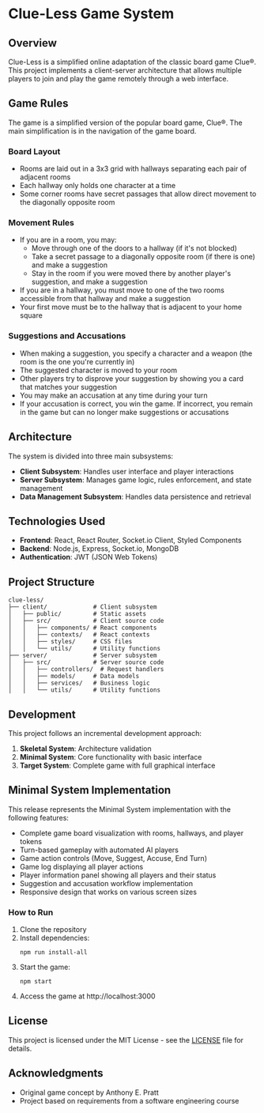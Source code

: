# Clue-Less Game System

## Overview
Clue-Less is a simplified online adaptation of the classic board game Clue®. This project implements a client-server architecture that allows multiple players to join and play the game remotely through a web interface.

## Game Rules
The game is a simplified version of the popular board game, Clue®. The main simplification is in the navigation of the game board.

### Board Layout
- Rooms are laid out in a 3x3 grid with hallways separating each pair of adjacent rooms
- Each hallway only holds one character at a time
- Some corner rooms have secret passages that allow direct movement to the diagonally opposite room

### Movement Rules
- If you are in a room, you may:
  - Move through one of the doors to a hallway (if it's not blocked)
  - Take a secret passage to a diagonally opposite room (if there is one) and make a suggestion
  - Stay in the room if you were moved there by another player's suggestion, and make a suggestion
- If you are in a hallway, you must move to one of the two rooms accessible from that hallway and make a suggestion
- Your first move must be to the hallway that is adjacent to your home square

### Suggestions and Accusations
- When making a suggestion, you specify a character and a weapon (the room is the one you're currently in)
- The suggested character is moved to your room
- Other players try to disprove your suggestion by showing you a card that matches your suggestion
- You may make an accusation at any time during your turn
- If your accusation is correct, you win the game. If incorrect, you remain in the game but can no longer make suggestions or accusations

## Architecture
The system is divided into three main subsystems:
- **Client Subsystem**: Handles user interface and player interactions
- **Server Subsystem**: Manages game logic, rules enforcement, and state management
- **Data Management Subsystem**: Handles data persistence and retrieval

## Technologies Used
- **Frontend**: React, React Router, Socket.io Client, Styled Components
- **Backend**: Node.js, Express, Socket.io, MongoDB
- **Authentication**: JWT (JSON Web Tokens)

## Project Structure
```
clue-less/
├── client/             # Client subsystem
│   ├── public/         # Static assets
│   ├── src/            # Client source code
│   │   ├── components/ # React components
│   │   ├── contexts/   # React contexts
│   │   ├── styles/     # CSS files
│   │   └── utils/      # Utility functions
├── server/             # Server subsystem
│   ├── src/            # Server source code
│   │   ├── controllers/  # Request handlers
│   │   ├── models/     # Data models
│   │   ├── services/   # Business logic
│   │   └── utils/      # Utility functions
```

## Development
This project follows an incremental development approach:
1. **Skeletal System**: Architecture validation
2. **Minimal System**: Core functionality with basic interface
3. **Target System**: Complete game with full graphical interface

## Minimal System Implementation
This release represents the Minimal System implementation with the following features:
- Complete game board visualization with rooms, hallways, and player tokens
- Turn-based gameplay with automated AI players
- Game action controls (Move, Suggest, Accuse, End Turn)
- Game log displaying all player actions
- Player information panel showing all players and their status
- Suggestion and accusation workflow implementation
- Responsive design that works on various screen sizes

### How to Run
1. Clone the repository
2. Install dependencies:
   ```
   npm run install-all
   ```
3. Start the game:
   ```
   npm start
   ```
4. Access the game at http://localhost:3000

## License
This project is licensed under the MIT License - see the [LICENSE](LICENSE) file for details.

## Acknowledgments
- Original game concept by Anthony E. Pratt
- Project based on requirements from a software engineering course
